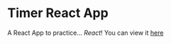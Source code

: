 # Timer React App

A React App to practice... *React*! You can view it [here](http://frozen-castle-10676.herokuapp.com/#/?_k=thud0k)

